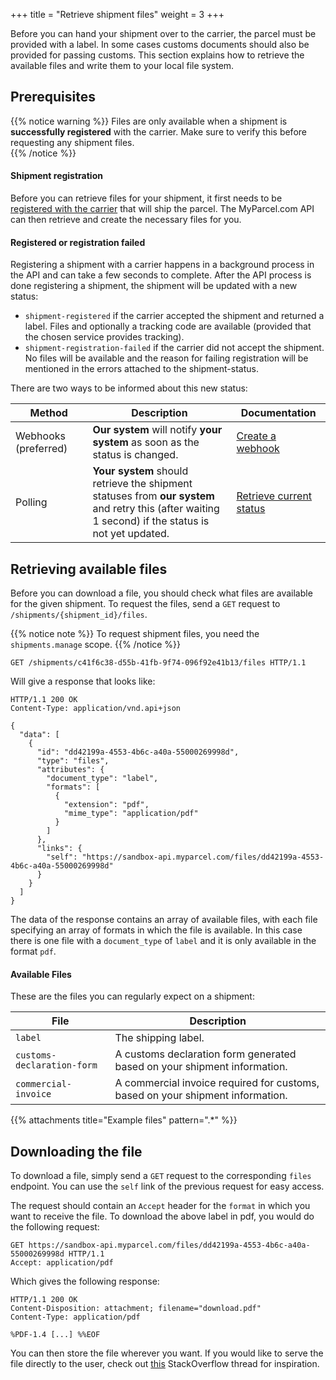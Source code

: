 +++
title = "Retrieve shipment files"
weight = 3
+++

Before you can hand your shipment over to the carrier, the parcel must be provided with a label. In some cases customs documents should also be provided for passing customs. This section explains how to retrieve the available files and write them to your local file system.

## Prerequisites

{{% notice warning %}}
Files are only available when a shipment is **successfully registered** with the carrier. Make sure to verify this before requesting any shipment files.<br>
{{% /notice %}}

#### Shipment registration

Before you can retrieve files for your shipment, it first needs to be [registered with the carrier](/api/create-a-shipment/#registering-your-shipment-with-the-carrier) that will ship the parcel. The MyParcel.com API can then retrieve and create the necessary files for you.

#### Registered or registration failed

Registering a shipment with a carrier happens in a background process in the API and can take a few seconds to complete.
After the API process is done registering a shipment, the shipment will be updated with a new status:

- `shipment-registered` if the carrier accepted the shipment and returned a label. Files and optionally a tracking code are available (provided that the chosen service provides tracking).
- `shipment-registration-failed` if the carrier did not accept the shipment. No files will be available and the reason for failing registration will be mentioned in the errors attached to the shipment-status.

There are two ways to be informed about this new status:

Method               | Description | Documentation
-------------------- | ----------- | -------------
Webhooks (preferred) | **Our system** will notify **your system** as soon as the status is changed. | [Create a webhook](/api/create-a-webhook)
Polling              | **Your system** should retrieve the shipment statuses from **our system**<br>and retry this (after waiting 1 second) if the status is not yet updated. | [Retrieve current status](/api/retrieve-shipment-statuses/#current-status)

## Retrieving available files

Before you can download a file, you should check what files are available for the given shipment. To request the files, send a `GET` request to `/shipments/{shipment_id}/files`.

{{% notice note %}}
To request shipment files, you need the `shipments.manage` scope.
{{% /notice %}}

```http
GET /shipments/c41f6c38-d55b-41fb-9f74-096f92e41b13/files HTTP/1.1
```

Will give a response that looks like:

```http
HTTP/1.1 200 OK
Content-Type: application/vnd.api+json

{
  "data": [
    {
      "id": "dd42199a-4553-4b6c-a40a-55000269998d",
      "type": "files",
      "attributes": {
        "document_type": "label",
        "formats": [
          {
            "extension": "pdf",
            "mime_type": "application/pdf"
          }
        ]
      },
      "links": {
        "self": "https://sandbox-api.myparcel.com/files/dd42199a-4553-4b6c-a40a-55000269998d"
      }
    }
  ]
}
```

The data of the response contains an array of available files, with each file specifying an array of formats in which the file is available. 
In this case there is one file with a `document_type` of `label` and it is only available in the format `pdf`.

#### Available Files

These are the files you can regularly expect on a shipment:

| File                       | Description                                                                   |
|----------------------------|-------------------------------------------------------------------------------|
| `label`                    | The shipping label.                                                           |
| `customs-declaration-form` | A customs declaration form generated based on your shipment information.      |
| `commercial-invoice`       | A commercial invoice required for customs, based on your shipment information.|

{{% attachments title="Example files" pattern=".*" %}}

## Downloading the file

To download a file, simply send a `GET` request to the corresponding `files` endpoint. You can use the `self` link of the previous request for easy access.

The request should contain an `Accept` header for the `format` in which you want to receive the file. To download the above label in pdf, you would do the following request:

```http
GET https://sandbox-api.myparcel.com/files/dd42199a-4553-4b6c-a40a-55000269998d HTTP/1.1
Accept: application/pdf
```

Which gives the following response:

```http
HTTP/1.1 200 OK
Content-Disposition: attachment; filename="download.pdf"
Content-Type: application/pdf

%PDF-1.4 [...] %%EOF
```

You can then store the file wherever you want. If you would like to serve the file directly to the user, check out [this](https://stackoverflow.com/questions/3665115/create-a-file-in-memory-for-user-to-download-not-through-server) StackOverflow thread for inspiration.

